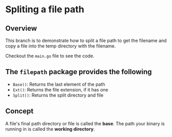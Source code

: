 # Spliting a file path
## Overview
This branch is to demonstrate how to split a file path to get the filename and copy a file into the temp directory
with the filename.

Checkout the `main.go` file to see the code.

## The `filepath` package provides the following
* `Base()`: Returns the last element of the path
* `Ext()`: Returns the file extension, if it has one
* `Split()`: Returns the split directory and file

## Concept
A file's final path directory or file is called the **base**. The path your binary is running in  is called the
**working directory**.
